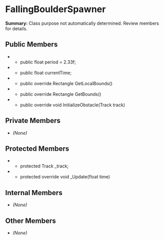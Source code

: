 # FallingBoulderSpawner

**Summary:** Class purpose not automatically determined. Review members for details.

## Public Members
- - public float period = 2.33f;
- - public float currentTime;
- - public override Rectangle GetLocalBounds()
- - public override Rectangle GetBounds()
- - public override void InitializeObstacle(Track track)

## Private Members
- *(None)*

## Protected Members
- - protected Track _track;
- - protected override void _Update(float time)

## Internal Members
- *(None)*

## Other Members
- *(None)*
